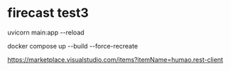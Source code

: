 # firecast test3

uvicorn main:app --reload

docker compose up --build --force-recreate

https://marketplace.visualstudio.com/items?itemName=humao.rest-client
